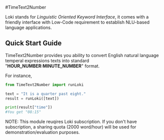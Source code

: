 #TimeText2Number

Loki stands for _Linguistic Oriented Keyword Interface_, it comes with a friendly interface with Low-Code requirement to establish NLU-based language applications.

## Quick Start Guide

TimeText2Number provides you ability to convert English natural language temperal expressions texts into standard "**HOUR\_NUMBER:MINUTE\_NUMBER**" format.

For instance, 

```python
from TimeText2Number import runLoki

text = "It is a quarter past eight."
result = runLoki([text])

print(result["time"])
#You get "08:15"
```

NOTE: This module reuqires Loki subscription. If you don't have subscription, a sharing quota (2000 word/hour) will be used for demonstration/evaluation purposes.

